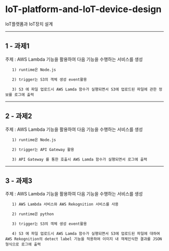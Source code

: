 # IoT-platform-and-IoT-device-design
IoT플랫폼과 IoT장치 설계

----------------------------------------
1 - 과제1 
----------------------------------------
주제 : AWS Lambda 기능을 활용하여 다음 기능을 수행하는 서비스를 생성

       1) runtime은 Node.js

       2) trigger는 S3의 객체 생성 event활용
       
       3) S3 에 파일 업로드시 AWS Lamda 함수가 실행되면서 S3에 업로드된 파일에 관한 정보를 로그에 출력

----------------------------------------
2 - 과제2 
----------------------------------------
주제 : AWS Lambda 기능을 활용하여 다음 기능을 수행하는 서비스를 생성

       1) runtime은 Node.js

       2) trigger는 API Gateway 활용
       
       3) API Gateway 를 통한 호출시 AWS Lamda 함수가 실행되면서 로그에 출력

----------------------------------------
3 - 과제3 
----------------------------------------
주제 : AWS Lambda 기능을 활용하여 다음 기능을 수행하는 서비스를 생성

       1) AWS Lambda 서비스와 AWS Rekognition 서비스를 사용

       2) runtime은 python

       3) trigger는 S3의 객체 생성 event활용

       4) S3 에 파일 업로드시 AWS Lamda 함수가 실행되면서 S3에 업로드된 파일에 대하여 AWS Rekognition의 detect label 기능을 적용하여 이미지 내 객체인식한 결과를 JSON형식으로 로그에 출력
